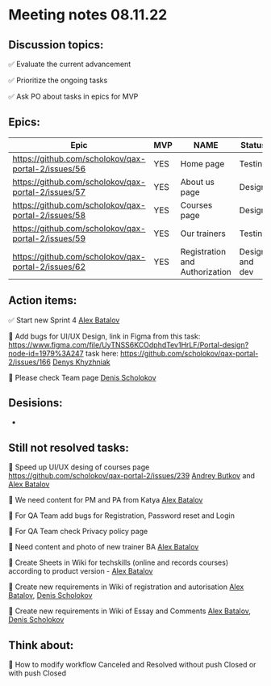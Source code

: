# Meeting notes 08.11.22  

## Discussion topics:   

:white_check_mark: Evaluate the current advancement

:white_check_mark: Prioritize the ongoing tasks 

:white_check_mark: Ask PO about tasks in epics for MVP 

## Epics:  

| Epic                |    MVP  | NAME |Status |
|---------------------|---------|------|-------|   
|https://github.com/scholokov/qax-portal-2/issues/56 |YES| Home page| Testing|
|https://github.com/scholokov/qax-portal-2/issues/57|YES| About us page| Design |
|https://github.com/scholokov/qax-portal-2/issues/58|YES|Courses page |Design|
|https://github.com/scholokov/qax-portal-2/issues/59|YES| Our trainers|Testing|
|https://github.com/scholokov/qax-portal-2/issues/62|YES| Registration and Authorization|Design and dev|  

## Action items: 

:white_check_mark: Start new Sprint 4 [Alex Batalov](https://github.com/ABatalov) 

:black_square_button: Add bugs for UI/UX Design, link in Figma from this task: https://www.figma.com/file/UyTNSS6KCOdphdTev1HrLF/Portal-design?node-id=1979%3A247 
task here: https://github.com/scholokov/qax-portal-2/issues/166 [Denys Khyzhniak](https://github.com/Xalep4ik) 

:black_square_button: Please check Team page [Denis Scholokov](https://github.com/scholokov) 


## Desisions: 

*

## Still not resolved tasks:  


:black_square_button: Speed up UI/UX desing of courses page https://github.com/scholokov/qax-portal-2/issues/239 [Andrey Butkov](https://github.com/ButKoff) and [Alex Batalov](https://github.com/ABatalov) 

:black_square_button: We need content for PM and PA from Katya  [Alex Batalov](https://github.com/ABatalov)  

:black_square_button: For QA Team add bugs for Registration, Password reset and Login  

:black_square_button: For QA Team check Privacy policy page 

:black_square_button: Need content and photo of new trainer BA [Alex Batalov](https://github.com/ABatalov) 

:black_square_button: Create Sheets in Wiki for techskills (online and records courses) according to product version - [Alex Batalov](https://github.com/ABatalov) 

:black_square_button: Create new requirements in Wiki of registration and autorisation [Alex Batalov](https://github.com/ABatalov), [Denis Scholokov](https://github.com/scholokov) 

:black_square_button: Create new requirements in Wiki of Essay and Comments [Alex Batalov](https://github.com/ABatalov), [Denis Scholokov](https://github.com/scholokov) 


## Think about:    

:black_square_button: How to modify workflow Canceled and Resolved without push Closed or with push Closed 
